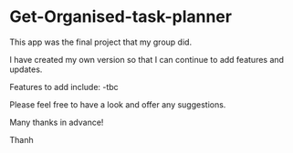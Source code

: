 # Get-Organised-task-planner

This app was the final project that my group did.

I have created my own version so that I can continue to add features and updates.

Features to add include:
-tbc

Please feel free to have a look and offer any suggestions.

Many thanks in advance!

Thanh
